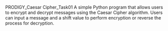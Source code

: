 PRODIGY_Caesar Cipher_Task01
A simple Python program that allows users to encrypt and decrypt messages using the Caesar Cipher algorithm. Users can input a message and a shift value to perform encryption or reverse the process for decryption.
